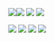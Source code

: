 ![](https://i.imgur.com/5tNd5AP.png)![](https://y2k.neocities.org/stamps/54.png) ![](https://supplies.ju.mp/assets/images/gallery01/7b039076.gif?v=9163b103) ![](https://supplies.ju.mp/assets/images/gallery01/6a4d2428.gif?v=9163b103)

![](https://files.catbox.moe/ay14u0.gif) ![](https://files.catbox.moe/ggiq3r.gif) ![](https://files.catbox.moe/vf5hum.png) ![](https://files.catbox.moe/t0xoec.png)
